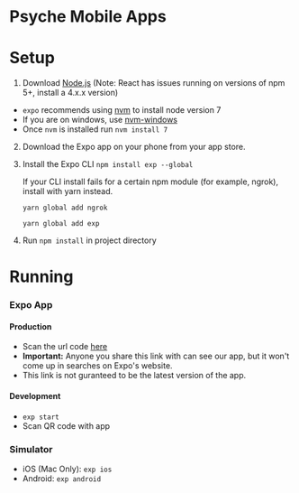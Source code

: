 # Psyche Mobile Apps

# Setup

1. Download [Node.js](https://nodejs.org/en/) (Note: React has issues running on versions of npm 5+, install a 4.x.x version)

* `expo` recommends using [nvm](https://github.com/creationix/nvm) to install node version 7
* If you are on windows, use [nvm-windows](https://github.com/coreybutler/nvm-windows)
* Once `nvm` is installed run `nvm install 7`

2. Download the Expo app on your phone from your app store.
3. Install the Expo CLI `npm install exp --global`

   If your CLI install fails for a certain npm module (for example, ngrok), install with yarn instead.

   `yarn global add ngrok`

   `yarn global add exp`

4. Run `npm install` in project directory

# Running

### Expo App

#### Production 

* Scan the url code [here](https://expo.io/@bbauman1/psyche)
* **Important:** Anyone you share this link with can see our app, but it won't come
  up in searches on Expo's website. 
* This link is not guranteed to be the latest version of the app.

#### Development

* `exp start`
* Scan QR code with app

### Simulator

* iOS (Mac Only): `exp ios`
* Android: `exp android`
